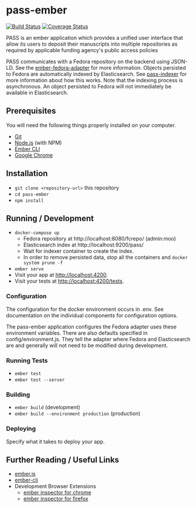 # pass-ember
[![Build Status](https://travis-ci.org/OA-PASS/pass-ember.png?branch=master)](https://travis-ci.org/OA-PASS/pass-ember)
[![Coverage Status](https://coveralls.io/repos/github/OA-PASS/pass-ember/badge.svg)](https://coveralls.io/github/OA-PASS/pass-ember)

PASS is an ember application which provides a unified user interface that allow its users to deposit their manuscripts
into multiple repositories as required by applicable funding agency's public access policies

PASS communicates with a Fedora repository on the backend using JSON-LD. See the
[ember-fedora-adapter](https://github.com/OA-PASS/ember-fedora-adapter) for more information.
Objects persisted to Fedora are automatically indexed by Elasticsearch. See
[pass-indexer](https://github.com/OA-PASS/pass-indexer) for more information about how this works.
Note that the indexing process is asynchronous. An object persisted to Fedora will not immediately be available in Elasticsearch.

## Prerequisites

You will need the following things properly installed on your computer.

* [Git](https://git-scm.com/)
* [Node.js](https://nodejs.org/) (with NPM)
* [Ember CLI](https://ember-cli.com/)
* [Google Chrome](https://google.com/chrome/)

## Installation

* `git clone <repository-url>` this repository
* `cd pass-ember`
* `npm install`

## Running / Development

* `docker-compose up`
  * Fedora repository at http://localhost:8080/fcrepo/ (admin:moo)
  * Elasticsearch index at http://localhost:9200/pass/
  * Wait for indexer container to create the index.
  * In order to remove persisted data, stop all the containers and `docker system prune -f`
* `ember serve`
* Visit your app at [http://localhost:4200](http://localhost:4200).
* Visit your tests at [http://localhost:4200/tests](http://localhost:4200/tests).

### Configuration

The configuration for the docker environment occurs in .env. See documentation on the individual
components for configuration options.

The pass-ember application configures the Fedora adapter uses these environment variables.
There are also defaults specified in config/environment.js. They tell the adapter where Fedora
and Elasticsearch are and generally will not need to be modified during development.

### Running Tests

* `ember test`
* `ember test --server`

### Building

* `ember build` (development)
* `ember build --environment production` (production)

### Deploying

Specify what it takes to deploy your app.

## Further Reading / Useful Links

* [ember.js](https://emberjs.com/)
* [ember-cli](https://ember-cli.com/)
* Development Browser Extensions
  * [ember inspector for chrome](https://chrome.google.com/webstore/detail/ember-inspector/bmdblncegkenkacieihfhpjfppoconhi)
  * [ember inspector for firefox](https://addons.mozilla.org/en-US/firefox/addon/ember-inspector/)
